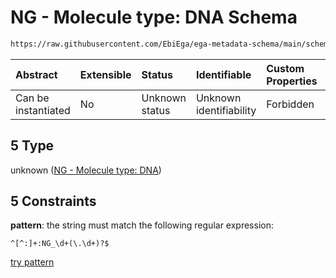 # NG - Molecule type: DNA Schema

```txt
https://raw.githubusercontent.com/EbiEga/ega-metadata-schema/main/schemas/EGA.common-definitions.json#/definitions/curie_refseq_pattern/oneOf/5
```



| Abstract            | Extensible | Status         | Identifiable            | Custom Properties | Additional Properties | Access Restrictions | Defined In                                                                                           |
| :------------------ | :--------- | :------------- | :---------------------- | :---------------- | :-------------------- | :------------------ | :--------------------------------------------------------------------------------------------------- |
| Can be instantiated | No         | Unknown status | Unknown identifiability | Forbidden         | Allowed               | none                | [EGA.common-definitions.json\*](../../../schemas/EGA.common-definitions.json "open original schema") |

## 5 Type

unknown ([NG - Molecule type: DNA](ega-12-definitions-refseq-accessions-data1098-curie-pattern-oneof-ng---molecule-type-dna.md))

## 5 Constraints

**pattern**: the string must match the following regular expression:&#x20;

```regexp
^[^:]+:NG_\d+(\.\d+)?$
```

[try pattern](https://regexr.com/?expression=%5E%5B%5E%3A%5D%2B%3ANG_%5Cd%2B\(%5C.%5Cd%2B\)%3F%24 "try regular expression with regexr.com")
